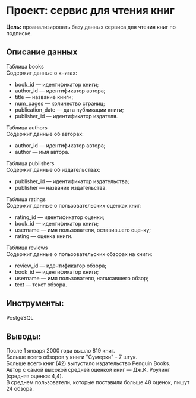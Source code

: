 # **Проект: сервис для чтения книг**
**Цель:** проанализировать базу данных сервиса для чтения книг по подписке.

## Описание данных
Таблица books  
Содержит данные о книгах:
- book_id — идентификатор книги;
- author_id — идентификатор автора;
- title — название книги;
- num_pages — количество страниц;
- publication_date — дата публикации книги;
- publisher_id — идентификатор издателя.
  
Таблица authors  
Содержит данные об авторах:
- author_id — идентификатор автора;
- author — имя автора.

Таблица publishers  
Содержит данные об издательствах:
- publisher_id — идентификатор издательства;
- publisher — название издательства.

Таблица ratings  
Содержит данные о пользовательских оценках книг:
- rating_id — идентификатор оценки;
- book_id — идентификатор книги;
- username — имя пользователя, оставившего оценку;
- rating — оценка книги.

Таблица reviews  
Содержит данные о пользовательских обзорах на книги:
- review_id — идентификатор обзора;
- book_id — идентификатор книги;
- username — имя пользователя, написавшего обзор;
- text — текст обзора.

## Инструменты:
PostgeSQL

## Выводы: 
После 1 января 2000 года вышло 819 книг.  
Больше всего обзоров у книги "Сумерки" - 7 штук.  
Больше всего книг (42) выпустило издательство Penguin Books.  
Автор с самой высокой средней оценкой книг — Дж.К. Роулинг (средняя оценка: 4,4).  
В среднем пользователи, которые поставили больше 48 оценок, пишут 24 обзора.  
